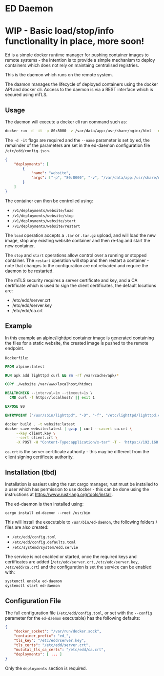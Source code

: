 # ED Daemon

# WIP - Basic load/stop/info functionality in place, more soon!

Ed is a simple docker runtime manager for pushing container images to remote systems - the intention is to provide a simple mechanism to deploy containers which does not rely on maintaing centralised registries.

This is the daemon which runs on the remote system.

The daamon manages the lifecycle of deployed containers using the docker API and docker cli. Access to the daemon is via a REST interface which is secured using mTLS.

## Usage

The daemon will execute a docker cli run command such as:

``` bash
docker run -d -it -p 80:8000 -v /var/data/app:/usr/share/nginx/html --name website nginx
```

The `-d -it` flags are required and the `--name` parameter is set by ed, the remainder of the parameters are set in the ed-daemon configuration file `/etc/edd/config.json`.

``` json
{
    "deployments": [
        {
            "name": "website",
            "args": ["-p", "80:8000", "-v", "/var/data/app:/usr/share/nginx/html"]
        }
    ]
}
```

The container can then be controlled using:

- `/v1/deployments/website/load`
- `/v1/deployments/website/stop`
- `/v1/deployments/website/start`
- `/v1/deployments/website/restart`

The `load` operation accepts a `.tar` or `.tar.gz` upload, and will load the new image, stop any existing website container and then re-tag and start the new container.

The `stop` and `start` operations allow control over a running or stopped container. The `restart` operation will stop and then restart a container - note that changes to the configuraiton are not reloaded and require the daemon to be restarted.

The mTLS security requires a server certificate and key, and a CA certificate which is used to sign the client certificates, the default locations are:

 - /etc/edd/server.crt
 - /etc/edd/server.key
 - /etc/edd/ca.crt

## Example

In this example an alpine/lighttpd container image is generated containing the files for a static website, the created image is pushed to the remote endpoint.

`Dockerfile`:

``` Dockerfile
FROM alpine:latest

RUN apk add lighttpd curl && rm -rf /var/cache/apk/*

COPY ./website /var/www/localhost/htdocs

HEALTHCHECK --interval=1m --timeout=1s \
  CMD curl -f http://localhost/ || exit 1

EXPOSE 80

ENTRYPOINT ["/usr/sbin/lighttpd", "-D", "-f", "/etc/lighttpd/lighttpd.conf"]
```

``` bash
docker build . -t website:latest
docker save website:latest | gzip | curl --cacert ca.crt \
     --key client.key \
     --cert client.crt \
     -X POST -H "Content-Type:application/x-tar" -T - 'https://192.168.0.100:8866/v1/website/load'
```

`ca.crt` is the server certificate authority - this may be different from the client signing certificate authority.

## Installation (tbd)

Installation is easiest using the rust cargo manager, rust must be installed to a user which has permission to use docker - this can be done using the instructions at https://www.rust-lang.org/tools/install.

The ed-daemon is then installed using:

```
cargo install ed-daemon --root /usr/bin
```

This will install the executable to `/usr/bin/ed-daemon`, the following folders / files are also created:

- `/etc/edd/config.toml`
- `/etc/edd/config.defaults.toml`
- `/etc/systemd/system/edd.servie`

The service is not enabled or started, once the required keys and certificates are added (`/etc/edd/server.crt`, `/etc/edd/server.key`, `/etc/edd/ca.crt`) and the configuration is set the service can be enabled with:

``` bash
systemctl enable ed-daemon
systemctl start ed-daemon
```

## Configuration File

The full configuration file (`/etc/edd/config.toml`, or set with the `--config` parameter for the `ed-daemon` executable) has the following defaults:

``` json
{
    "docker_socket": "/var/run/docker.sock",
    "container_prefix": "ed_",
    "tls_key": "/etc/edd/server.key",
    "tls_certs": "/etc/edd/server.crt",
    "mututal_tls_ca_certs": "/etc/edd/ca.crt",
    "deployments": [ ... ]
}
```

Only the `deployments` section is required.